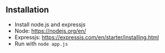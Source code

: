 ## Installation
* Install node.js and expressjs
 * Node: https://nodejs.org/en/
 * Expressjs: https://expressjs.com/en/starter/installing.html
* Run with `node app.js`
